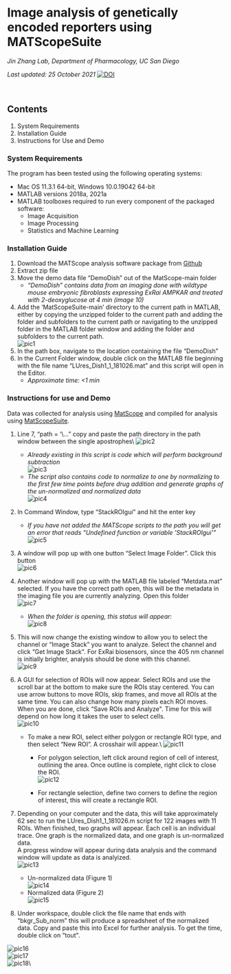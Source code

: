 
# Image analysis of genetically encoded reporters using MATScopeSuite

*Jin Zhang Lab, Department of Pharmacology, UC San Diego*

*Last updated: 25 October 2021*
[![DOI](https://zenodo.org/badge/421124880.svg)](https://zenodo.org/badge/latestdoi/421124880)

 
## Contents
1.	System Requirements
2.	Installation Guide
3.	Instructions for Use and Demo

### System Requirements
The program has been tested using the following operating systems:
- Mac OS 11.3.1 64-bit, Windows 10.0.19042 64-bit
- MATLAB versions 2018a, 2021a
- MATLAB toolboxes required to run every component of the packaged software:
  - Image Acquisition
  - Image Processing
  - Statistics and Machine Learning
### Installation Guide
1.	Download the MATScope analysis software package from [Github](https://github.com/jinzhanglab-ucsd/MatScopeSuite)
2.	Extract zip file
3.	Move the demo data file “DemoDish” out of the MatScope-main folder
    - *“DemoDish” contains data from an imaging done with wildtype mouse embryonic fibroblasts expressing ExRai AMPKAR and treated with 2-deoxyglucose at 4 min (image 10)*
4.	Add the ‘MatScopeSuite-main’ directory to the current path in MATLAB, either by copying the unzipped folder to the current path and adding the folder and subfolders to the current path or navigating to the unzipped folder in the MATLAB folder window and adding the folder and subfolders to the current path.\
![pic1](./screenshot/Picture1.png)
5.	In the path box, navigate to the location containing the file “DemoDish”
6.	In the Current Folder window, double click on the MATLAB file beginning with the file name “LUres_Dish1_1_181026.mat” and this script will open in the Editor.
    - *Approximate time: <1 min*
### Instructions for use and Demo
Data was collected for analysis using [MatScope](https://github.com/buffavaholic/MATscope/wiki/Setup) and compiled for analysis using [MatScopeSuite](https://github.com/jinzhanglab-ucsd/MatScopeSuite).
1.	Line 7, “path = ‘\…” copy and paste the path directory in the path window between the single apostrophes\ 
![pic2](./screenshot/Picture2.png)
    - *Already existing in this script is code which will perform background subtraction*\
 ![pic3](./screenshot/Picture3.png)
    - *The script also contains code to normalize to one by normalizing to the first few time points before drug addition and generate graphs of the un-normalized and normalized data*\
 ![pic4](./screenshot/Picture4.png)
2.	In Command Window, type “StackROIgui" and hit the enter key
    - *If you have not added the MATScope scripts to the path you will get an error that reads “Undefined function or variable ’StackROIgui'”*\
 ![pic5](./screenshot/Picture5.png)
3.	A window will pop up with one button “Select Image Folder”. Click this button\
 ![pic6](./screenshot/Picture6.png)
4.	Another window will pop up with the MATLAB file labeled “Metdata.mat” selected. If you have the correct path open, this will be the metadata in the imaging file you are currently analyzing. Open this folder\
 ![pic7](./screenshot/Picture7.png)
    - *When the folder is opening, this status will appear:*\
 ![pic8](./screenshot/Picture8.png)
 
5.	This will now change the existing window to allow you to select the channel or “Image Stack” you want to analyze. Select the channel and click “Get Image Stack". For ExRai biosensors, since the 405 nm channel is initially brighter, analysis should be done with this channel.\
 ![pic9](./screenshot/Picture9.png)
6.	A GUI for selection of ROIs will now appear. Select ROIs and use the scroll bar at the bottom to make sure the ROIs stay centered. You can use arrow buttons to move ROIs, skip frames, and move all ROIs at the same time. You can also change how many pixels each ROI moves. When you are done, click “Save ROIs and Analyze". Time for this will depend on how long it takes the user to select cells.\
 ![pic10](./screenshot/Picture10.png)
    - To make a new ROI, select either polygon or rectangle ROI type, and then select “New ROI”. A crosshair will appear.\ 
![pic11](./screenshot/Picture11.png)

      - For polygon selection, left click around region of cell of interest, outlining the area. Once outline is complete, right click to close the ROI.\
![pic12](./screenshot/Picture12.png)

      - For rectangle selection, define two corners to define the region of interest, this will create a rectangle ROI.
7.	Depending on your computer and the data, this will take approximately 62 sec to run the LUres_Dish1_1_181026.m script for 122 images with 11 ROIs. When finished, two graphs will appear. Each cell is an individual trace. One graph is the normalized data, and one graph is un-normalized data.  
A progress window will appear during data analysis and the command window will update as data is analyized.\
![pic13](./screenshot/Picture13.png)
 
    - Un-normalized data (Figure 1)\
 ![pic14](./screenshot/Picture14.png)
    - Normalized data (Figure 2)\
 ![pic15](./screenshot/Picture15.png)
8.	Under workspace, double click the file name that ends with “bkgr_Sub_norm” this will produce a spreadsheet of the normalized data. Copy and paste this into Excel for further analysis. To get the time, double click on “tout".

![pic16](./screenshot/Picture16.png)\
![pic17](./screenshot/Picture17.png)\
![pic18](./screenshot/Picture18.png)\
 

  


